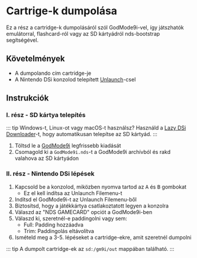 # Cartrige-k dumpolása

Ez a rész a cartridge-k dumpolásáról szól GodMode9i-vel, így játszhatók emulátorral, flashcard-ról vagy az SD kártyádról nds-bootstrap segítségével.

## Követelmények
- A dumpolando cím cartridge-je
- A Nintendo DSi konzolod telepített [Unlaunch](installing-unlaunch)-csel

## Instrukciók
### I. rész - SD kártya telepítés

::: tip
Windows-t, Linux-ot vagy macOS-t használsz? Használd a [Lazy DSi Downloader](lazy-dsi-downloader)-t, hogy automatikusan telepítse az SD kártyád.
:::

1. Töltsd le a [GodMode9i](https://github.com/RocketRobz/godmode9i/releases) legfrissebb kiadását
1. Csomagold ki a `GodMode9i.nds`-t a GodMode9i archívból és rakd valahova az SD kártyádon

### II. rész - Nintendo DSi lépések
1. Kapcsold be a konzolod, miközben nyomva tartod az <kbd class="face">A</kbd> és <kbd class="face">B</kbd> gombokat
   - Ez el kell indítsa az Unlaunch Filemenu-t
1. Indítsd el GodMode9i-t az Unlaunch Filemenu-ből
1. Biztosítsd, hogy a játékkártya csatlakoztatott legyen a konzolra
1. Válaszd az "NDS GAMECARD" opciót a GodMode9i-ben
1. Válaszd ki, szeretnél-e paddingolni vagy sem:
   - Full: Padding hozzáadva
   - Trim: Paddingolás eltávolítva
1. Ismételd meg a 3-5. lépéseket a cartridge-ekre, amit szeretnél dumpolni

::: tip
A dumpolt cartridge-ek az `sd:/gm9i/out` mappában található.
:::
